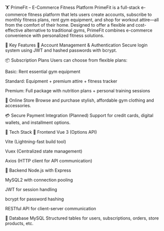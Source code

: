 🏋️ PrimeFit – E-Commerce Fitness Platform
PrimeFit is a full-stack e-commerce fitness platform that lets users create accounts, subscribe to monthly fitness plans, rent gym equipment, and shop for workout attire—all from the comfort of their home. Designed to offer a flexible and cost-effective alternative to traditional gyms, PrimeFit combines e-commerce convenience with personalized fitness solutions.

🌟 Key Features
🔐 Account Management & Authentication
Secure login system using JWT and hashed passwords with bcrypt.

📦 Subscription Plans
Users can choose from flexible plans:

Basic: Rent essential gym equipment

Standard: Equipment + premium attire + fitness tracker

Premium: Full package with nutrition plans + personal training sessions

🛒 Online Store
Browse and purchase stylish, affordable gym clothing and accessories.

💳 Secure Payment Integration (Planned)
Support for credit cards, digital wallets, and installment options.

🧱 Tech Stack
🔹 Frontend
Vue 3 (Options API)

Vite (Lightning-fast build tool)

Vuex (Centralized state management)

Axios (HTTP client for API communication)

🔹 Backend
Node.js with Express

MySQL2 with connection pooling

JWT for session handling

bcrypt for password hashing

RESTful API for client-server communication

🔹 Database
MySQL
Structured tables for users, subscriptions, orders, store products, etc.
